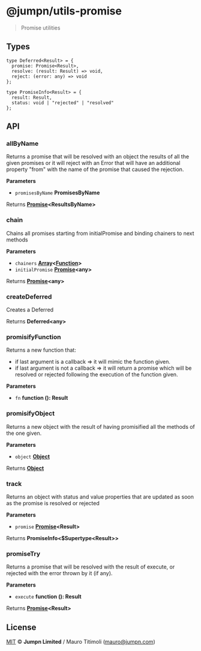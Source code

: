 # @jumpn/utils-promise

> Promise utilities

## Types

```flowtype
type Deferred<Result> = {
  promise: Promise<Result>,
  resolve: (result: Result) => void,
  reject: (error: any) => void
};

type PromiseInfo<Result> = {
  result: Result,
  status: void | "rejected" | "resolved"
};
```

## API

<!-- Generated by documentation.js. Update this documentation by updating the source code. -->

### allByName

Returns a promise that will be resolved with an object the results of all the
given promises or it will reject with an Error that will have an additional
property "from" with the name of the promise that caused the rejection.

**Parameters**

-   `promisesByName` **PromisesByName** 

Returns **[Promise](https://developer.mozilla.org/en-US/docs/Web/JavaScript/Reference/Global_Objects/Promise)&lt;ResultsByName>** 

### chain

Chains all promises starting from initialPromise and binding chainers to
next methods

**Parameters**

-   `chainers` **[Array](https://developer.mozilla.org/en-US/docs/Web/JavaScript/Reference/Global_Objects/Array)&lt;[Function](https://developer.mozilla.org/en-US/docs/Web/JavaScript/Reference/Statements/function)>** 
-   `initialPromise` **[Promise](https://developer.mozilla.org/en-US/docs/Web/JavaScript/Reference/Global_Objects/Promise)&lt;any>** 

Returns **[Promise](https://developer.mozilla.org/en-US/docs/Web/JavaScript/Reference/Global_Objects/Promise)&lt;any>** 

### createDeferred

Creates a Deferred

Returns **Deferred&lt;any>** 

### promisifyFunction

Returns a new function that:

-   if last argument is a callback =>
    it will mimic the function given.
-   if last argument is not a callback =>
    it will return a promise which will be resolved or rejected following the
    execution of the function given.

**Parameters**

-   `fn` **function (): Result** 

### promisifyObject

Returns a new object with the result of having promisified all the methods of
the one given.

**Parameters**

-   `object` **[Object](https://developer.mozilla.org/en-US/docs/Web/JavaScript/Reference/Global_Objects/Object)** 

Returns **[Object](https://developer.mozilla.org/en-US/docs/Web/JavaScript/Reference/Global_Objects/Object)** 

### track

Returns an object with status and value properties that are updated as soon
as the promise is resolved or rejected

**Parameters**

-   `promise` **[Promise](https://developer.mozilla.org/en-US/docs/Web/JavaScript/Reference/Global_Objects/Promise)&lt;Result>** 

Returns **PromiseInfo&lt;$Supertype&lt;Result>>** 

### promiseTry

Returns a promise that will be resolved with the result of execute,
or rejected with the error thrown by it (if any).

**Parameters**

-   `execute` **function (): Result** 

Returns **[Promise](https://developer.mozilla.org/en-US/docs/Web/JavaScript/Reference/Global_Objects/Promise)&lt;Result>** 

## License

[MIT](LICENSE.txt) :copyright: **Jumpn Limited** / Mauro Titimoli (mauro@jumpn.com)
